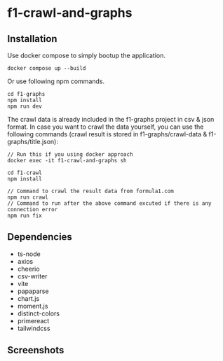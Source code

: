 # f1-crawl-and-graphs

## Installation

Use docker compose to simply bootup the application.

```
docker compose up --build
```

Or use following npm commands.

```
cd f1-graphs
npm install
npm run dev
```

The crawl data is already included in the f1-graphs project in csv & json format. In case you want to crawl the data yourself, you can use the following commands (crawl result is stored in f1-graphs/crawl-data & f1-graphs/title.json):

```
// Run this if you using docker approach
docker exec -it f1-crawl-and-graphs sh

cd f1-crawl
npm install

// Command to crawl the result data from formula1.com
npm run crawl
// Command to run after the above command excuted if there is any connection error
npm run fix
```

## Dependencies
- ts-node
- axios
- cheerio
- csv-writer
- vite
- papaparse
- chart.js
- moment.js
- distinct-colors
- primereact
- tailwindcss

## Screenshots

